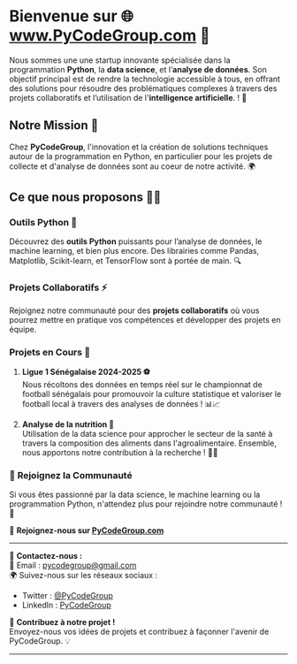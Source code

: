 # Bienvenue sur 🌐 www.PyCodeGroup.com 🎉

Nous sommes une une startup innovante spécialisée dans la programmation **Python**, la **data science**, et l’**analyse de données**. Son objectif principal est de rendre la technologie accessible à tous, en offrant des solutions pour résoudre des problématiques complexes à travers des projets collaboratifs et l’utilisation de l'**intelligence artificielle**. ! 🚀

## Notre Mission 🎯

Chez **PyCodeGroup**, l'innovation et la création de solutions techniques autour de la programmation en Python, en particulier pour les projets de collecte et d'analyse de données sont au coeur de notre activité. 🌍

## Ce que nous proposons 🧑‍💻

### Outils Python 🔧
Découvrez des **outils Python** puissants pour l’analyse de données, le machine learning, et bien plus encore. Des librairies comme Pandas, Matplotlib, Scikit-learn, et TensorFlow sont à portée de main. 🔍

### Projets Collaboratifs ⚡
Rejoignez notre communauté pour des **projets collaboratifs** où vous pourrez mettre en pratique vos compétences et développer des projets en équipe. 

### Projets en Cours 🌟

1. **Ligue 1 Sénégalaise 2024-2025 ⚽**  
   Nous récoltons des données en temps réel sur le championnat de football sénégalais pour promouvoir la culture statistique et valoriser le football local à travers des analyses de données ! 📊📈

2. **Analyse de la nutrition 🧬**  
   Utilisation de la data science pour approcher le secteur de la santé à travers la composition des aliments dans l'agroalimentaire. Ensemble, nous apportons notre contribution à la recherche ! 🧑‍🔬

### 📅 **Rejoignez la Communauté**

Si vous êtes passionné par la data science, le machine learning ou la programmation Python, n'attendez plus pour rejoindre notre communauté ! 🚀

🔗 **Rejoignez-nous sur [PyCodeGroup.com](https://www.linkedin.com/company/pycodegroup)**

---

💬 **Contactez-nous :**  
📧 Email : pycodegroup@gmail.com  
🌍 Suivez-nous sur les réseaux sociaux :  
- Twitter : [@PyCodeGroup](https://twitter.com/PyCodeGroup)  
- LinkedIn : [PyCodeGroup](https://www.linkedin.com/company/pycodegroup)

📝 **Contribuez à notre projet !**  
Envoyez-nous vos idées de projets et contribuez à façonner l'avenir de PyCodeGroup. 💡

---



